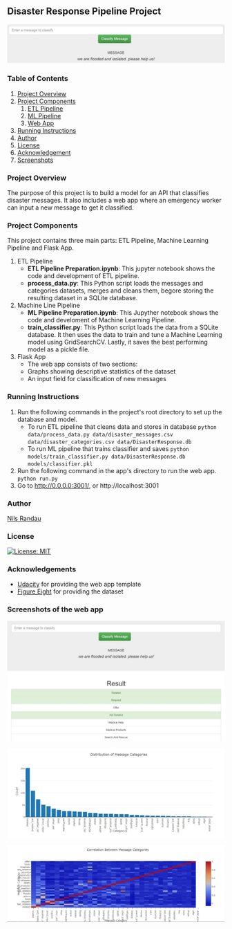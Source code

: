 ## Disaster Response Pipeline Project

![](images/intro.jpg)

### Table of Contents
1. [Project Overview](#project_overview)
2. [Project Components](#project_components)
	1. [ETL Pipeline](#etl_pipeline)
	2. [ML Pipeline](#ml_pipeline)
	3. [Web App](#app)
3. [Running Instructions](#running_instructions)
4. [Author](#author)
5. [License](#license)
6. [Acknowledgement](#acknowledgement)
7. [Screenshots](#screenshots)

<a name="project_overview"></a>
### Project Overview

The purpose of this project is to build a model for an API that classifies disaster messages. It also includes a web app where an emergency worker can input a new message to get it classified.

<a name="project_components"></a>
### Project Components

This project contains three main parts: ETL Pipeline, Machine Learning Pipeline and Flask App. 

<a name="etl_pipeline"></a>
1. ETL Pipeline
   * **ETL Pipeline Preparation.ipynb**: This jupyter notebook shows the code and development of ETL pipeline.
   * **process_data.py**: This Python script loads the messages and categories datasets, merges and cleans them, begore storing the resulting dataset in a SQLite database. 
<a name="ml_pipeline"></a>
2. Machine Line Pipeline
   * **ML Pipeline Preparation.ipynb**: This Jupyther notebook shows the code and develoment of Machine Learning Pipeline.
   * **train_classifier.py**:  This Python script loads the data from a SQLite database. It then uses the data to train and tune a Machine Learning model using GridSearchCV. Lastly, it saves the best performing model as a pickle file.
<a name="app"></a>
3. Flask App
   * The web app consists of two sections:
    - Graphs showing descriptive statistics of the dataset
    - An input field for classification of new messages

<a name="running_instructions"></a>
### Running Instructions

1. Run the following commands in the project's root directory to set up the database and model.
   - To run ETL pipeline that cleans data and stores in database
     `python data/process_data.py data/disaster_messages.csv data/disaster_categories.csv data/DisasterResponse.db`
   - To run ML pipeline that trains classifier and saves
     `python models/train_classifier.py data/DisasterResponse.db models/classifier.pkl`
2. Run the following command in the app's directory to run the web app.
   `python run.py`
3. Go to http://0.0.0.0:3001/, or http://localhost:3001

<a name="author"></a>
### Author

[Nils Randau](https://github.com/nils-R)

<a name="license"></a>
### License
[![License: MIT](https://img.shields.io/badge/License-MIT-yellow.svg)](https://opensource.org/licenses/MIT)

<a name="acknowledgement"></a>
### Acknowledgements

* [Udacity](https://www.udacity.com/) for providing the web app template
* [Figure Eight](https://www.figure-eight.com/) for providing the dataset

<a name="screenshots"></a>
### Screenshots of the web app

![classification](images/classification.jpg)

![category_count](images/category_counts.jpg)

![heatmap](images/category_correlation.jpg)

